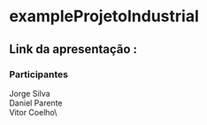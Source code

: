 # exampleProjetoIndustrial

## Link da apresentação : 


### Participantes
Jorge Silva\
Daniel Parente\
Vitor Coelho\

